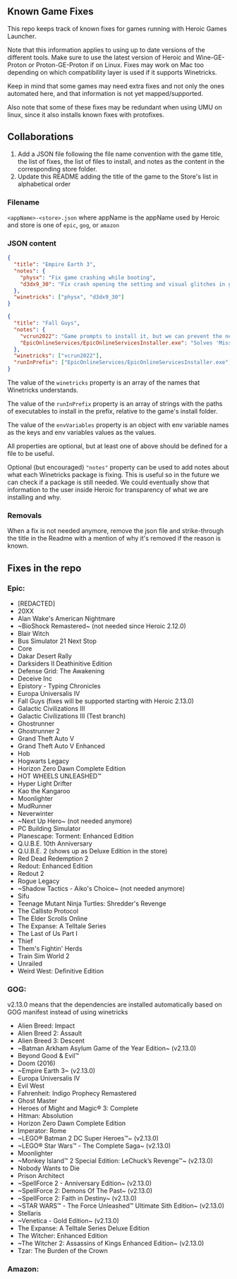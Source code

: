 ## Known Game Fixes

This repo keeps track of known fixes for games running with Heroic Games Launcher.

Note that this information applies to using up to date versions of the different tools. Make sure to use the latest version of Heroic and Wine-GE-Proton or Proton-GE-Proton if on Linux. Fixes may work on Mac too depending on which compatibility layer is used if it supports Winetricks.

Keep in mind that some games may need extra fixes and not only the ones automated here, and that information is not yet mapped/supported.

Also note that some of these fixes may be redundant when using UMU on linux, since it also installs known fixes with protofixes.

## Collaborations

1. Add a JSON file following the file name convention with the game title, the list of fixes, the list of files to install, and notes as the content in the corresponding store folder.
2. Update this README adding the title of the game to the Store's list in alphabetical order

### Filename

`<appName>-<store>.json` where appName is the appName used by Heroic and store is one of `epic`, `gog`, or `amazon`

### JSON content

```json
{
  "title": "Empire Earth 3",
  "notes": {
    "physx": "Fix game crashing while booting",
    "d3dx9_30": "Fix crash opening the setting and visual glitches in game"
  },
  "winetricks": ["physx", "d3dx9_30"]
}
```

```json
{
  "title": "Fall Guys",
  "notes": {
    "vcrun2022": "Game prompts to install it, but we can prevent the need of user interaction.",
    "EpicOnlineServices/EpicOnlineServicesInstaller.exe": "Solves 'Missing Files' error. This is required but not listed as a pre-requisite"
  },
  "winetricks": ["vcrun2022"],
  "runInPrefix": ["EpicOnlineServices/EpicOnlineServicesInstaller.exe"]
}
```

The value of the `winetricks` property is an array of the names that Winetricks understands.

The value of the `runInPrefix` property is an array of strings with the paths of executables to install in the prefix, relative to the game's install folder.

The value of the `envVariables` property is an object with env variable names as the keys and env variables values as the values.

All properties are optional, but at least one of above should be defined for a file to be useful.

Optional (but encouraged) `"notes"` property can be used to add notes about what each Winetricks package is fixing. This is useful so in the future we can check if a package is still needed. We could eventually show that information to the user inside Heroic for transparency of what we are installing and why.

### Removals

When a fix is not needed anymore, remove the json file and strike-through the title in the Readme with a mention of why it's removed if the reason is known.

## Fixes in the repo

### Epic:

- \[REDACTED\]
- 20XX
- Alan Wake's American Nightmare
- ~BioShock Remastered~ (not needed since Heroic 2.12.0)
- Blair Witch
- Bus Simulator 21 Next Stop
- Core
- Dakar Desert Rally
- Darksiders II Deathinitive Edition
- Defense Grid: The Awakening
- Deceive Inc
- Epistory - Typing Chronicles
- Europa Universalis IV
- Fall Guys (fixes will be supported starting with Heroic 2.13.0)
- Galactic Civilizations III
- Galactic Civilizations III (Test branch)
- Ghostrunner
- Ghostrunner 2
- Grand Theft Auto V
- Grand Theft Auto V Enhanced
- Hob
- Hogwarts Legacy
- Horizon Zero Dawn Complete Edition
- HOT WHEELS UNLEASHED™
- Hyper Light Drifter
- Kao the Kangaroo
- Moonlighter
- MudRunner
- Neverwinter
- ~Next Up Hero~ (not needed anymore)
- PC Building Simulator
- Planescape: Torment: Enhanced Edition
- Q.U.B.E. 10th Anniversary
- Q.U.B.E. 2 (shows up as Deluxe Edition in the store)
- Red Dead Redemption 2
- Redout: Enhanced Edition
- Redout 2
- Rogue Legacy
- ~Shadow Tactics - Aiko's Choice~ (not needed anymore)
- Sifu
- Teenage Mutant Ninja Turtles: Shredder's Revenge
- The Callisto Protocol
- The Elder Scrolls Online
- The Expanse: A Telltale Series
- The Last of Us Part I
- Thief
- Them's Fightin' Herds
- Train Sim World 2
- Unrailed
- Weird West: Definitive Edition

### GOG:

v2.13.0 means that the dependencies are installed automatically based on GOG manifest instead of using winetricks

- Alien Breed: Impact
- Alien Breed 2: Assault
- Alien Breed 3: Descent
- ~Batman Arkham Asylum Game of the Year Edition~ (v2.13.0)
- Beyond Good & Evil™
- Doom (2016)
- ~Empire Earth 3~ (v2.13.0)
- Europa Universalis IV
- Evil West
- Fahrenheit: Indigo Prophecy Remastered
- Ghost Master
- Heroes of Might and Magic® 3: Complete
- Hitman: Absolution
- Horizon Zero Dawn Complete Edition
- Imperator: Rome
- ~LEGO® Batman 2 DC Super Heroes™~ (v2.13.0)
- ~LEGO® Star Wars™ - The Complete Saga~ (v2.13.0)
- Moonlighter
- ~Monkey Island™ 2 Special Edition: LeChuck’s Revenge™~ (v2.13.0)
- Nobody Wants to Die
- Prison Architect
- ~SpellForce 2 - Anniversary Edition~ (v2.13.0)
- ~SpellForce 2: Demons Of The Past~ (v2.13.0)
- ~SpellForce 2: Faith in Destiny~ (v2.13.0)
- ~STAR WARS™ - The Force Unleashed™ Ultimate Sith Edition~ (v2.13.0)
- Stellaris
- ~Venetica - Gold Edition~ (v2.13.0)
- The Expanse: A Telltale Series Deluxe Edition
- The Witcher: Enhanced Edition
- ~The Witcher 2: Assassins of Kings Enhanced Edition~ (v2.13.0)
- Tzar: The Burden of the Crown

### Amazon:
